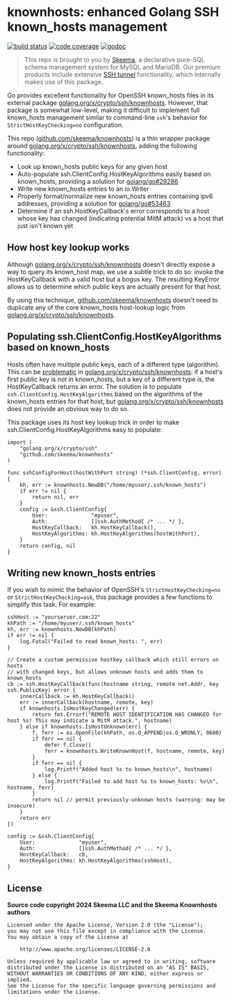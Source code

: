 # knownhosts: enhanced Golang SSH known_hosts management

[![build status](https://img.shields.io/github/actions/workflow/status/skeema/knownhosts/tests.yml?branch=main)](https://github.com/skeema/knownhosts/actions)
[![code coverage](https://img.shields.io/coveralls/skeema/knownhosts.svg)](https://coveralls.io/r/skeema/knownhosts)
[![godoc](https://img.shields.io/badge/godoc-reference-blue.svg)](https://pkg.go.dev/github.com/skeema/knownhosts)


> This repo is brought to you by [Skeema](https://github.com/skeema/skeema), a
> declarative pure-SQL schema management system for MySQL and MariaDB. Our
> premium products include extensive [SSH tunnel](https://www.skeema.io/docs/options/#ssh)
> functionality, which internally makes use of this package.

Go provides excellent functionality for OpenSSH known_hosts files in its
external package [golang.org/x/crypto/ssh/knownhosts](https://pkg.go.dev/golang.org/x/crypto/ssh/knownhosts). 
However, that package is somewhat low-level, making it difficult to implement full known_hosts management similar to command-line `ssh`'s behavior for `StrictHostKeyChecking=no` configuration.

This repo ([github.com/skeema/knownhosts](https://github.com/skeema/knownhosts)) is a thin wrapper package around [golang.org/x/crypto/ssh/knownhosts](https://pkg.go.dev/golang.org/x/crypto/ssh/knownhosts), adding the following functionality:

* Look up known_hosts public keys for any given host
* Auto-populate ssh.ClientConfig.HostKeyAlgorithms easily based on known_hosts, providing a solution for [golang/go#29286](https://github.com/golang/go/issues/29286)
* Write new known_hosts entries to an io.Writer
* Properly format/normalize new known_hosts entries containing ipv6 addresses, providing a solution for [golang/go#53463](https://github.com/golang/go/issues/53463)
* Determine if an ssh.HostKeyCallback's error corresponds to a host whose key has changed (indicating potential MitM attack) vs a host that just isn't known yet

## How host key lookup works

Although [golang.org/x/crypto/ssh/knownhosts](https://pkg.go.dev/golang.org/x/crypto/ssh/knownhosts) doesn't directly expose a way to query its known_host map, we use a subtle trick to do so: invoke the HostKeyCallback with a valid host but a bogus key. The resulting KeyError allows us to determine which public keys are actually present for that host.

By using this technique, [github.com/skeema/knownhosts](https://github.com/skeema/knownhosts) doesn't need to duplicate any of the core known_hosts host-lookup logic from [golang.org/x/crypto/ssh/knownhosts](https://pkg.go.dev/golang.org/x/crypto/ssh/knownhosts).

## Populating ssh.ClientConfig.HostKeyAlgorithms based on known_hosts

Hosts often have multiple public keys, each of a different type (algorithm). This can be [problematic](https://github.com/golang/go/issues/29286) in [golang.org/x/crypto/ssh/knownhosts](https://pkg.go.dev/golang.org/x/crypto/ssh/knownhosts): if a host's first public key is *not* in known_hosts, but a key of a different type *is*, the HostKeyCallback returns an error. The solution is to populate `ssh.ClientConfig.HostKeyAlgorithms` based on the algorithms of the known_hosts entries for that host, but 
[golang.org/x/crypto/ssh/knownhosts](https://pkg.go.dev/golang.org/x/crypto/ssh/knownhosts)
does not provide an obvious way to do so.

This package uses its host key lookup trick in order to make ssh.ClientConfig.HostKeyAlgorithms easy to populate:

```golang
import (
	"golang.org/x/crypto/ssh"
	"github.com/skeema/knownhosts"
)

func sshConfigForHost(hostWithPort string) (*ssh.ClientConfig, error) {
	kh, err := knownhosts.NewDB("/home/myuser/.ssh/known_hosts")
	if err != nil {
		return nil, err
	}
	config := &ssh.ClientConfig{
		User:              "myuser",
		Auth:              []ssh.AuthMethod{ /* ... */ },
		HostKeyCallback:   kh.HostKeyCallback(),
		HostKeyAlgorithms: kh.HostKeyAlgorithms(hostWithPort),
	}
	return config, nil
}
```

## Writing new known_hosts entries

If you wish to mimic the behavior of OpenSSH's `StrictHostKeyChecking=no` or `StrictHostKeyChecking=ask`, this package provides a few functions to simplify this task. For example:

```golang
sshHost := "yourserver.com:22"
khPath := "/home/myuser/.ssh/known_hosts"
kh, err := knownhosts.NewDB(khPath)
if err != nil {
	log.Fatal("Failed to read known_hosts: ", err)
}

// Create a custom permissive hostkey callback which still errors on hosts
// with changed keys, but allows unknown hosts and adds them to known_hosts
cb := ssh.HostKeyCallback(func(hostname string, remote net.Addr, key ssh.PublicKey) error {
	innerCallback := kh.HostKeyCallback()
	err := innerCallback(hostname, remote, key)
	if knownhosts.IsHostKeyChanged(err) {
		return fmt.Errorf("REMOTE HOST IDENTIFICATION HAS CHANGED for host %s! This may indicate a MitM attack.", hostname)
	} else if knownhosts.IsHostUnknown(err) {
		f, ferr := os.OpenFile(khPath, os.O_APPEND|os.O_WRONLY, 0600)
		if ferr == nil {
			defer f.Close()
			ferr = knownhosts.WriteKnownHost(f, hostname, remote, key)
		}
		if ferr == nil {
			log.Printf("Added host %s to known_hosts\n", hostname)
		} else {
			log.Printf("Failed to add host %s to known_hosts: %v\n", hostname, ferr)
		}
		return nil // permit previously-unknown hosts (warning: may be insecure)
	}
	return err
})

config := &ssh.ClientConfig{
	User:              "myuser",
	Auth:              []ssh.AuthMethod{ /* ... */ },
	HostKeyCallback:   cb,
	HostKeyAlgorithms: kh.HostKeyAlgorithms(sshHost),
}
```

## License

**Source code copyright 2024 Skeema LLC and the Skeema Knownhosts authors**

```text
Licensed under the Apache License, Version 2.0 (the "License");
you may not use this file except in compliance with the License.
You may obtain a copy of the License at

    http://www.apache.org/licenses/LICENSE-2.0

Unless required by applicable law or agreed to in writing, software
distributed under the License is distributed on an "AS IS" BASIS,
WITHOUT WARRANTIES OR CONDITIONS OF ANY KIND, either express or implied.
See the License for the specific language governing permissions and
limitations under the License.
```

